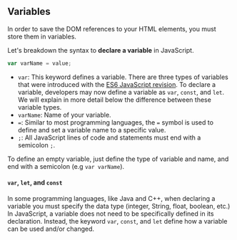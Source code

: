 ## Variables

In order to save the DOM references to your HTML elements, you must store them in variables.

Let's breakdown the syntax to **declare a variable** in JavaScript.

```javascript
var varName = value;
```

- `var`: This keyword defines a variable. There are three types of variables that were introduced with the [ES6 JavaScript revision](http://es6-features.org/#Constants). To declare a variable, developers may now define a variable as `var`, `const`, and `let`. We will explain in more detail below the difference between these variable types.
- `varName`: Name of your variable.
- `=`: Similar to most programming languages, the `=` symbol is used to define and set a variable name to a specific value.
- `;`: All JavaScript lines of code and statements must end with a semicolon `;`.

To define an empty variable, just define the type of variable and name, and end with a semicolon (e.g `var varName`).

#### `var`, `let`, and `const`

In some programming languages, like Java and C++, when declaring a variable you must specify the data type (integer, String, float, boolean, etc.) In JavaScript, a variable does not need to be specifically defined in its declaration. Instead, the keyword `var`, `const`, and `let` define how a variable can be used and/or changed.
